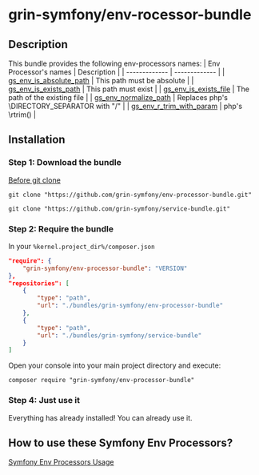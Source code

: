 grin-symfony/env-rocessor-bundle
========

## Description

This bundle provides the following env-processors names:
| Env Processor's names | Description |
| ------------- | ------------- |
| [gs_env_is_absolute_path](https://github.com/grin-symfony/env-processor-bundle/blob/main/src/DependencyInjection/IsAbsolutePathVarProcessor.php) | This path must be absolute |
| [gs_env_is_exists_path](https://github.com/grin-symfony/env-processor-bundle/blob/main/src/DependencyInjection/IsExistsPathVarProcessor.php) | This path must exist |
| [gs_env_is_exists_file](https://github.com/grin-symfony/env-processor-bundle/blob/main/src/DependencyInjection/IsExistsFileVarProcessor.php) | The path of the existing file |
| [gs_env_normalize_path](https://github.com/grin-symfony/env-processor-bundle/blob/main/src/DependencyInjection/NormalizePathEnvVarProcessor.php) | Replaces php's \DIRECTORY_SEPARATOR with "/" |
| [gs_env_r_trim_with_param](https://github.com/grin-symfony/env-processor-bundle/blob/main/src/DependencyInjection/RTrimVarProcessor.php) | php's \rtrim() |

## Installation

### Step 1: Download the bundle

[Before git clone](https://github.com/grin-symfony/docs/blob/main/docs/bundles_grin_symfony%20mkdir.md)

```console
git clone "https://github.com/grin-symfony/env-processor-bundle.git"
```

```console
git clone "https://github.com/grin-symfony/service-bundle.git"
```

### Step 2: Require the bundle

In your `%kernel.project_dir%/composer.json`

```json
"require": {
	"grin-symfony/env-processor-bundle": "VERSION"
},
"repositories": [
	{
		"type": "path",
		"url": "./bundles/grin-symfony/env-processor-bundle"
	},
	{
		"type": "path",
		"url": "./bundles/grin-symfony/service-bundle"
	}
]
```

Open your console into your main project directory and execute:

```console
composer require "grin-symfony/env-processor-bundle"
```

### Step 4: Just use it

Everything has already installed!
You can already use it.

## How to use these Symfony Env Processors?

[Symfony Env Processors Usage](https://github.com/grin-symfony/docs/blob/main/docs/symfony%20env-processors%20usage.md)